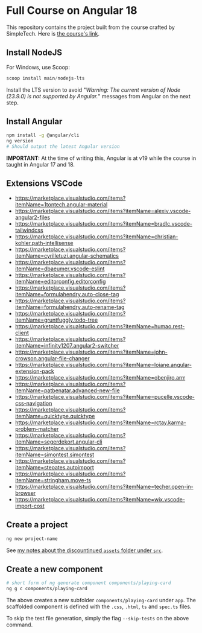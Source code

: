 # Full Course on Angular 18

This repository contains the project built from the course crafted by SimpleTech. Here is [the course's link](https://www.youtube.com/watch?v=U71TQN68QGU).

## Install NodeJS

For Windows, use Scoop:

```powershell
scoop install main/nodejs-lts
```

Install the LTS version to avoid "_Warning: The current version of Node (23.9.0) is not supported by Angular._" messages from Angular on the next step.

## Install Angular

```bash
npm install -g @angular/cli
ng version
# Should output the latest Angular version
```

**IMPORTANT:** At the time of writing this, Angular is at v19 while the course in taught in Angular 17 and 18.

## Extensions VSCode

- https://marketplace.visualstudio.com/items?itemName=1tontech.angular-material
- https://marketplace.visualstudio.com/items?itemName=alexiv.vscode-angular2-files
- https://marketplace.visualstudio.com/items?itemName=bradlc.vscode-tailwindcss
- https://marketplace.visualstudio.com/items?itemName=christian-kohler.path-intellisense
- https://marketplace.visualstudio.com/items?itemName=cyrilletuzi.angular-schematics
- https://marketplace.visualstudio.com/items?itemName=dbaeumer.vscode-eslint
- https://marketplace.visualstudio.com/items?itemName=editorconfig.editorconfig
- https://marketplace.visualstudio.com/items?itemName=formulahendry.auto-close-tag
- https://marketplace.visualstudio.com/items?itemName=formulahendry.auto-rename-tag
- https://marketplace.visualstudio.com/items?itemName=gruntfuggly.todo-tree
- https://marketplace.visualstudio.com/items?itemName=humao.rest-client
- https://marketplace.visualstudio.com/items?itemName=infinity1207.angular2-switcher
- https://marketplace.visualstudio.com/items?itemName=john-crowson.angular-file-changer
- https://marketplace.visualstudio.com/items?itemName=loiane.angular-extension-pack
- https://marketplace.visualstudio.com/items?itemName=obenjiro.arrr
- https://marketplace.visualstudio.com/items?itemName=patbenatar.advanced-new-file
- https://marketplace.visualstudio.com/items?itemName=pucelle.vscode-css-navigation
- https://marketplace.visualstudio.com/items?itemName=quicktype.quicktype
- https://marketplace.visualstudio.com/items?itemName=rctay.karma-problem-matcher
- https://marketplace.visualstudio.com/items?itemName=segerdekort.angular-cli
- https://marketplace.visualstudio.com/items?itemName=simontest.simontest
- https://marketplace.visualstudio.com/items?itemName=steoates.autoimport
- https://marketplace.visualstudio.com/items?itemName=stringham.move-ts
- https://marketplace.visualstudio.com/items?itemName=techer.open-in-browser
- https://marketplace.visualstudio.com/items?itemName=wix.vscode-import-cost

## Create a project

```bash
ng new project-name
```

See [my notes about the discountinued `assets` folder under `src`](playing-cards/public/assets/README.md).

## Create a new component

```bash
# short form of ng generate component components/playing-card
ng g c components/playing-card
```

The above creates a new subfolder `components/playing-card` under `app`. The scaffolded component is defined with the `.css`, `.html`, `ts` and `spec.ts` files.

To skip the test file generation, simply the flag `--skip-tests` on the above command.


